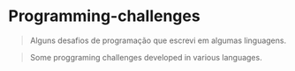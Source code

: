 # Programming-challenges
> Alguns desafios de programação que escrevi em algumas linguagens.

> Some proggraming challenges developed in various languages.
